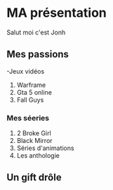 # MA présentation 

Salut moi c'est Jonh 

## Mes passions 

-Jeux vidéos
1. Warframe 
2. Gta 5 online 
3. Fall Guys 

### Mes séeries
1. 2 Broke Girl
2. Black Mirror 
3. Séries d'animations
4. Les anthologie

## Un gift drôle 

![]()